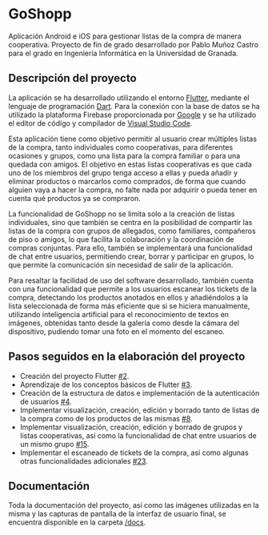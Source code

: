 # GoShopp

Aplicación Android e iOS para gestionar listas de la compra de manera cooperativa. Proyecto de fin de grado desarrollado por Pablo Muñoz Castro para el grado en Ingeniería Informática en la Universidad de Granada.

## Descripción del proyecto

La aplicación se ha desarrollado utilizando el entorno [Flutter](https://flutter.dev/), mediante el lenguaje de programación [Dart](https://dart.dev/). Para la conexión con la base de datos se ha utilizado la plataforma Firebase proporcionada por [Google](https://firebase.google.com/?hl=es) y se ha utilizado el editor de código y compilador de [Visual Studio Code](https://code.visualstudio.com/).

Esta aplicación tiene como objetivo permitir al usuario crear múltiples listas de la compra, tanto individuales como cooperativas, para diferentes ocasiones y grupos, como una lista para la compra familiar o para una quedada con amigos. El objetivo en estas listas cooperativas es que cada uno de los miembros del grupo tenga acceso a ellas y pueda añadir y eliminar productos o marcarlos como comprados, de forma que cuando alguien vaya a hacer la compra, no falte nada por adquirir o pueda tener en cuenta qué productos ya se compraron.

La funcionalidad de GoShopp no se limita solo a la creación de listas individuales, sino que también se centra en la posibilidad de compartir las listas de la compra con grupos de allegados, como familiares, compañeros de piso o amigos, lo que facilita la colaboración y la coordinación de compras conjuntas. Para ello, también se implementará una funcionalidad de chat entre usuarios, permitiendo crear, borrar y participar en grupos, lo que permite la comunicación sin necesidad de salir de la aplicación.

Para resaltar la facilidad de uso del software desarrollado, también cuenta con una funcionalidad que permite a los usuarios escanear los tickets de la compra, detectando los productos anotados en ellos y añadiéndolos a la lista seleccionada de forma más eficiente que si se hiciera manualmente, utilizando inteligencia artificial para el reconocimiento de textos en imágenes, obtenidas tanto desde la galería como desde la cámara del dispositivo, pudiendo tomar una foto en el momento del escaneo.

## Pasos seguidos en la elaboración del proyecto

- Creación del proyecto Flutter [#2](https://github.com/pablo1mc315/TFG-GoShopp/pull/2).
- Aprendizaje de los conceptos básicos de Flutter [#3](https://github.com/pablo1mc315/TFG-GoShopp/pull/3).
- Creación de la estructura de datos e implementación de la autenticación de usuarios [#4](https://github.com/pablo1mc315/TFG-GoShopp/pull/4).
- Implementar visualización, creación, edición y borrado tanto de listas de la compra como de los productos de las mismas [#8](https://github.com/pablo1mc315/TFG-GoShopp/pull/8).
- Implementar visualización, creación, edición y borrado de grupos y listas cooperativas, así como la funcionalidad de chat entre usuarios de un mismo grupo [#15](https://github.com/pablo1mc315/TFG-GoShopp/pull/15).
- Implementar el escaneado de tickets de la compra, así como algunas otras funcionalidades adicionales [#23](https://github.com/pablo1mc315/TFG-GoShopp/pull/23).

## Documentación

Toda la documentación del proyecto, así como las imágenes utilizadas en la misma y las capturas de pantalla de la interfaz de usuario final, se encuentra disponible en la carpeta [/docs](./docs).

